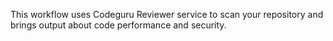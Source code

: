 This workflow uses Codeguru Reviewer service to scan your repository and brings output about code performance and security.